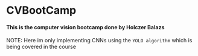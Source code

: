 # CVBootCamp
#### This is the computer vision bootcamp done by Holczer Balazs 
NOTE: Here im only implementing CNNs using the `YOLO algorithm` which is being covered in the course
